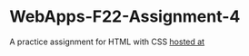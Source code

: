 # WebApps-F22-Assignment-4
A practice assignment for HTML with CSS
[hosted at](https://44-563-web-apps-f22.github.io/44563-webapps-assignment-4-sravanth3108/)
